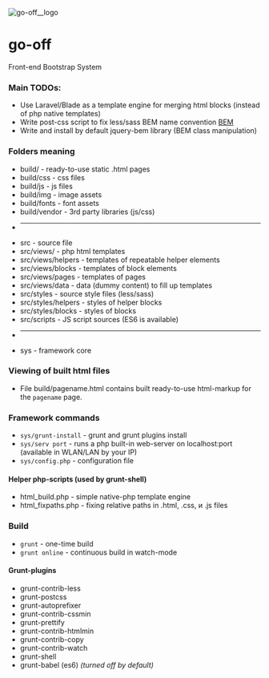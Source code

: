 ![go-off__logo](http://i.imgur.com/jU7gG3x.jpg)

# go-off
Front-end Bootstrap System

### Main TODOs:
* Use Laravel/Blade as a template engine for merging html blocks (instead of php native templates)
* Write post-css script to fix less/sass BEM name convention [BEM](https://en.bem.info/)
* Write and install by default jquery-bem library (BEM class manipulation)

### Folders meaning

* build/ - ready-to-use static .html pages
* build/css - css files
* build/js - js files
* build/img - image assets
* build/fonts - font assets
* build/vendor - 3rd party libraries (js/css)
* ---
* src - source file
* src/views/ - php html templates
* src/views/helpers - templates of repeatable helper elements
* src/views/blocks - templates of block elements
* src/views/pages - templates of pages
* src/views/data - data (dummy content) to fill up templates
* src/styles - source style files (less/sass)
* src/styles/helpers - styles of helper blocks
* src/styles/blocks - styles of blocks
* src/scripts - JS script sources (ES6 is available)
* ---
* sys - framework core

### Viewing of built html files
* File build/pagename.html contains built ready-to-use html-markup for the `pagename` page.

### Framework commands
* `sys/grunt-install` - grunt and grunt plugins install
* `sys/serv port` - runs a php built-in web-server on localhost:port (available in WLAN/LAN by your IP)
* `sys/config.php` - configuration file

#### Helper php-scripts (used by grunt-shell)
* html_build.php - simple native-php template engine
* html_fixpaths.php - fixing relative paths in .html, .css, и .js files

### Build
* `grunt` - one-time build
* `grunt online` - continuous build in watch-mode

#### Grunt-plugins
* grunt-contrib-less
* grunt-postcss
* grunt-autoprefixer
* grunt-contrib-cssmin
* grunt-prettify
* grunt-contrib-htmlmin
* grunt-contrib-copy
* grunt-contrib-watch
* grunt-shell
* grunt-babel (es6) _(turned off by default)_
